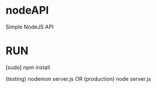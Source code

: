 # nodeAPI
Simple NodeJS API

# RUN
[sudo] npm install

(testing) nodemon server.js
OR
(production) node server.js
